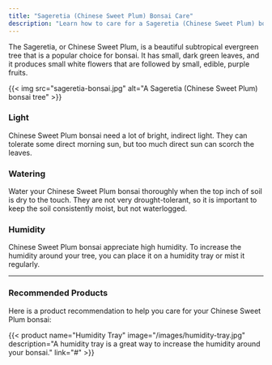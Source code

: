 ```yaml
---
title: "Sageretia (Chinese Sweet Plum) Bonsai Care"
description: "Learn how to care for a Sageretia (Chinese Sweet Plum) bonsai, a beautiful flowering and fruiting bonsai."
---
```


The Sageretia, or Chinese Sweet Plum, is a beautiful subtropical evergreen tree that is a popular choice for bonsai. It has small, dark green leaves, and it produces small white flowers that are followed by small, edible, purple fruits.

{{< img src="sageretia-bonsai.jpg" alt="A Sageretia (Chinese Sweet Plum) bonsai tree" >}}

### Light

Chinese Sweet Plum bonsai need a lot of bright, indirect light. They can tolerate some direct morning sun, but too much direct sun can scorch the leaves.

### Watering

Water your Chinese Sweet Plum bonsai thoroughly when the top inch of soil is dry to the touch. They are not very drought-tolerant, so it is important to keep the soil consistently moist, but not waterlogged.

### Humidity

Chinese Sweet Plum bonsai appreciate high humidity. To increase the humidity around your tree, you can place it on a humidity tray or mist it regularly.

---

### Recommended Products

Here is a product recommendation to help you care for your Chinese Sweet Plum bonsai:

{{< product name="Humidity Tray" image="/images/humidity-tray.jpg" description="A humidity tray is a great way to increase the humidity around your bonsai." link="#" >}}